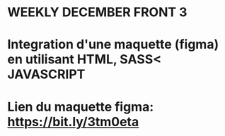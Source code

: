# WEEKLY DECEMBER FRONT 3
# Integration d'une maquette (figma) en utilisant HTML, SASS< JAVASCRIPT
# Lien du maquette figma: https://bit.ly/3tm0eta
